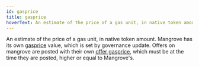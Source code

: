 ```yaml
---
id: gasprice
title: gasprice
hoverText: An estimate of the price of a gas unit, in native token amount.
---
```


An estimate of the price of a gas unit, in native token amount. Mangrove has its own [gasprice](../contracts/technical-references/governance-parameters/global-variables.md#gas-price-and-oracle) value, which is set by governance update. Offers on mangrove are posted with their own [offer gasprice](../contracts/technical-references/taking-and-making-offers/reactive-offer/offer-data-structures.md#mgvlibsingleorder), which must be at the time they are posted, higher or equal to Mangrove's. 